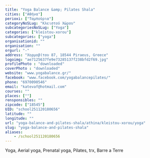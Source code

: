 ```yaml
---
title: "Yoga Balance &amp; Pilates Shala"
cities: ["Αθήνα"]
perioxi: ["Ταμπούρια"]
categoryNoSLug: "Κλειστού Χώρου"
subcategoriesNoSLug: ["Yoga"]
categories: ["kleistou-xorou"]
subcategories: ["yoga"]
organisationid: ""
organisation: ""
orgurl: "-"
address: "Χορμοβίτου 87, 18544 Piraeus, Greece"
logoimg: "ae7125637fe9e73285137f238bfd2f69.jpg"
profilePhoto : "downloaded"
coverPhoto : "downloaded"
website: "www.yogabalance.gr/"
facebook: "www.facebook.com/yogabalancepilates/"
phone: "6970090546"
email: "katevaf@hotmail.com"
courses: ""
places: [""]
rensponsibles: ""
zipcode: ["18545"]
UID: "school251120180656"
latitude: ""
longitude: ""
url: "yoga-balance-and-pilates-shala/athina/kleistou-xorou/yoga"
slug: "yoga-balance-and-pilates-shala"
aliases:
    - /school251120180656
---
```



Yoga, Aerial yoga, Prenatal yoga, Pilates, trx, Barre a Terre

